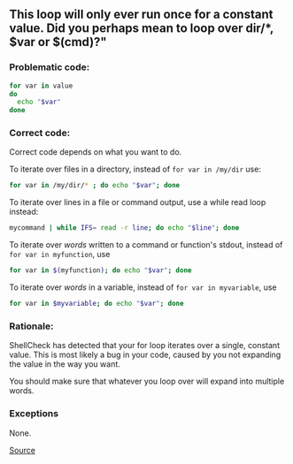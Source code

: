 ## This loop will only ever run once for a constant value. Did you perhaps mean to loop over dir/*, $var or $(cmd)?"

### Problematic code:

```sh
for var in value
do
  echo "$var"
done
```

### Correct code:

Correct code depends on what you want to do.

To iterate over files in a directory, instead of `for var in /my/dir` use:

```sh
for var in /my/dir/* ; do echo "$var"; done
```

To iterate over lines in a file or command output, use a while read loop instead:

```sh
mycommand | while IFS= read -r line; do echo "$line"; done
```

To iterate over *words* written to a command or function's stdout, instead of `for var in myfunction`, use

```sh
for var in $(myfunction); do echo "$var"; done
```

To iterate over *words* in a variable, instead of  `for var in myvariable`, use

```sh
for var in $myvariable; do echo "$var"; done
```



### Rationale:

ShellCheck has detected that your for loop iterates over a single, constant value. This is most likely a bug in your code, caused by you not expanding the value in the way you want.

You should make sure that whatever you loop over will expand into multiple words.

### Exceptions

None.

[Source](https://github.com/koalaman/shellcheck/wiki/SC2043)


